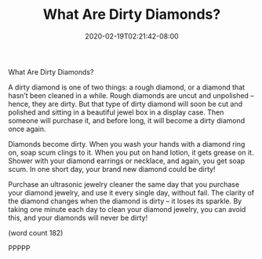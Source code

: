 ﻿---
title: "What Are Dirty Diamonds?"
date: 2020-02-19T02:21:42-08:00
description: "Diamonds Tips for Web Success"
featured_image: "/images/Diamonds.jpg"
tags: ["Diamonds"]
---

What Are Dirty Diamonds?

A dirty diamond is one of two things: a rough 
diamond, or a diamond that hasn’t been 
cleaned in a while. Rough diamonds are 
uncut and unpolished – hence, they are dirty. 
But that type of dirty diamond will soon be 
cut and polished and sitting in a beautiful 
jewel box in a display case. Then someone 
will purchase it, and before long, it will 
become a dirty diamond once again.

Diamonds become dirty. When you wash 
your hands with a diamond ring on, soap 
scum clings to it. When you put on hand 
lotion, it gets grease on it. Shower with your 
diamond earrings or necklace, and again, 
you get soap scum. In one short day, your 
brand new diamond could be dirty!

Purchase an ultrasonic jewelry cleaner the 
same day that you purchase your diamond 
jewelry, and use it every single day, without 
fail. The clarity of the diamond changes 
when the diamond is dirty – it loses its 
sparkle. By taking one minute each day to 
clean your diamond jewelry, you can avoid 
this, and your diamonds will never be dirty!

(word count 182)

PPPPP

